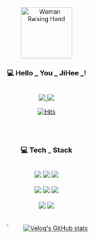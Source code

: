 <!--타이틀 부분-->
<div align="center">
  <!--이모티콘-->
  <img src="https://raw.githubusercontent.com/Tarikul-Islam-Anik/Animated-Fluent-Emojis/master/Emojis/People/Woman%20Raising%20Hand.png" alt="Woman Raising Hand" width="120" height="120" />
  
  ### 💻 Hello _  You _ JiHee _! 
  <br>
  <a href="https://velog.io/@youjh0421/posts">
    <img src="https://img.shields.io/badge/Velog-1EBC8F?style=for-the-badge&logo=velog&logoColor=white"/>
  </a>
  <a href="mailto:youjh0421@gmail.com">
    <img src="https://img.shields.io/badge/GMAIL-D14836?style=for-the-badge&logo=gmail&logoColor=white"/>
  </a>
  
<!-- [![Hits](https://hits.seeyoufarm.com/api/count/incr/badge.svg?url=https%3A%2F%2Fgithub.com%2Fjiheehee&count_bg=%23E3A8A8&title_bg=%239D9D9D&icon=&icon_color=%23FFFFFF&title=GitHub&edge_flat=false)](https://github.com/jiheehee)-->

[![Hits](https://hits.seeyoufarm.com/api/count/incr/badge.svg?url=https%3A%2F%2Fgithub.com%2Fjiheehee%2Fhit-counter&count_bg=%239B9B9B&title_bg=%232F2F2F&icon=git.svg&icon_color=%23E7E7E7&title=GitHub&edge_flat=false)](https://hits.seeyoufarm.com)

</div>

##

<br>

<!--내용 부분-->
<div align="center">
  
  ###  💻 Tech _ Stack 
<br> 
  <!--백엔드-->
  <img src="https://img.shields.io/badge/java-007396?style=for-the-badge&logo=java&logoColor=white">
  <img src="https://img.shields.io/badge/spring-%236DB33F.svg?&style=for-the-badge&logo=spring&logoColor=white" />
  <img src="https://img.shields.io/badge/springboot-6DB33F?style=for-the-badge&logo=springboot&logoColor=white">  
</div>
<br>
 <!--프론트-->
<div align="center">
  <img src="https://img.shields.io/badge/javascript-F7DF1E?style=for-the-badge&logo=javascript&logoColor=black">
  <img src="https://img.shields.io/badge/html5-E34F26?style=for-the-badge&logo=html5&logoColor=white">
  <img src="https://img.shields.io/badge/css-1572B6?style=for-the-badge&logo=css3&logoColor=white">
</div>
<br>
 <!--DB-->
<div align="center">
<img src="https://img.shields.io/badge/oracle-F80000?style=for-the-badge&logo=oracle&logoColor=white">
<img src="https://img.shields.io/badge/mysql-%234479A1.svg?&style=for-the-badge&logo=mysql&logoColor=white" />
</div>

<br>

<div align="center">
  <br>

  <div style="display: flex; justify-content: center; gap: 20px;">
    <a href="https://velog-readme-stats.vercel.app/api/redirect?name=youjh0421">
    <img align="left" src="https://velog-readme-stats.vercel.app/api?name=youjh0421&color=dark" width="45%"/>
    </a>
    <a href="https://velog.io/@youjh0421/posts">
      <img src="https://velog-readme-stats.vercel.app/api/list?name=youjh0421" alt="Velog's GitHub stats">
    </a>
  </div>
  
</div>




<br>


